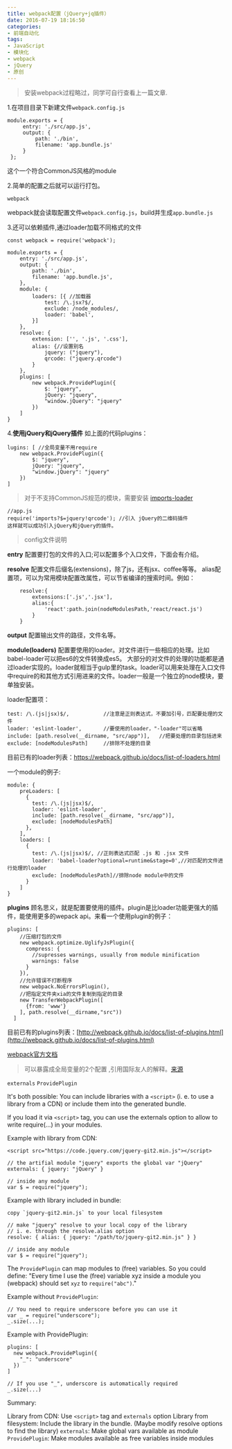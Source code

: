 ```yaml
---
title: webpack配置（jQuery+jq插件）
date: 2016-07-19 18:16:50
categories:
- 前端自动化
tags:
- JavaScript
- 模块化
- webpack
- jQuery
- 原创
---
```


>安装webpack过程略过，同学可自行查看上一篇文章.

1.在项目目录下新建文件`webpack.config.js`

```
module.exports = {
     entry: './src/app.js',
     output: {
         path: './bin',
         filename: 'app.bundle.js'
     }
 };
 ```
这个一个符合CommonJS风格的module

2.简单的配置之后就可以运行打包。
```
webpack
```
webpack就会读取配置文件`webpack.config.js`，build并生成`app.bundle.js`

3.还可以依赖插件,通过loader加载不同格式的文件
```
const webpack = require('webpack');

module.exports = {
    entry: './src/app.js',
    output: {
        path: './bin',
        filename: 'app.bundle.js',
    },
    module: {
        loaders: [{ //加载器
            test: /\.jsx?$/,
            exclude: /node_modules/,
            loader: 'babel',
        }]
    },
    resolve: {
        extension: ['', '.js', '.css'],
        alias: {//设置别名
            jquery: ("jquery"),
            qrcode: ("jquery.qrcode")
        }
    },
    plugins: [
        new webpack.ProvidePlugin({
            $: "jquery",
            jQuery: "jquery",
            "window.jQuery": "jquery"
        })
    ]
}
```
4.**使用jQuery和jQuery插件**
如上面的代码plugins：
```
lugins: [ //全局变量不用require
    new webpack.ProvidePlugin({
        $: "jquery",
        jQuery: "jquery",
        "window.jQuery": "jquery"
    })
]
```
>对于不支持CommonJS规范的模块，需要安装 [imports-loader](https://github.com/webpack/docs/wiki/shimming-modules)

```
//app.js
require('imports?$=jquery!qrcode'); //引入 jQuery的二维码插件
这样就可以成功引入jQuery和jQuery的插件。
```

>config文件说明

**entry**
配置要打包的文件的入口;可以配置多个入口文件，下面会有介绍。

**resolve**
配置文件后缀名(extensions)，除了js，还有jsx、coffee等等。
alias配置项，可以为常用模块配置改属性，可以节省编译的搜索时间。例如：
```
    resolve:{
        extensions:['.js','.jsx'],
        alias:{
            'react':path.join(nodeModulesPath,'react/react.js')
        }
    }
```

**output**
配置输出文件的路径，文件名等。

**module(loaders)**
配置要使用的loader。对文件进行一些相应的处理。比如babel-loader可以把es6的文件转换成es5。
大部分的对文件的处理的功能都是通过loader实现的。loader就相当于gulp里的task。loader可以用来处理在入口文件中require的和其他方式引用进来的文件。loader一般是一个独立的node模块，要单独安装。

loader配置项：
```
test: /\.(js|jsx)$/,           //注意是正则表达式，不要加引号，匹配要处理的文件
loader: 'eslint-loader',       //要使用的loader，"-loader"可以省略
include: [path.resolve(__dirname, "src/app")],   //把要处理的目录包括进来
exclude: [nodeModulesPath]     //排除不处理的目录
```
目前已有的loader列表：https://webpack.github.io/docs/list-of-loaders.html

一个module的例子:
```
module: {
    preLoaders: [
      {
        test: /\.(js|jsx)$/,
        loader: 'eslint-loader',
        include: [path.resolve(__dirname, "src/app")],
        exclude: [nodeModulesPath]
      },
    ],
    loaders: [
      {
        test: /\.(js|jsx)$/, //正则表达式匹配 .js 和 .jsx 文件
        loader: 'babel-loader?optional=runtime&stage=0',//对匹配的文件进行处理的loader
        exclude: [nodeModulesPath]//排除node module中的文件
      }
    ]
}
```
**plugins**
顾名思义，就是配置要使用的插件。plugin是比loader功能更强大的插件，能使用更多的wepack api。来看一个使用plugin的例子：
```
plugins: [
    //压缩打包的文件
    new webpack.optimize.UglifyJsPlugin({
      compress: {
        //supresses warnings, usually from module minification
        warnings: false
      }
    }),
    //允许错误不打断程序
    new webpack.NoErrorsPlugin(),
    //把指定文件夹xia的文件复制到指定的目录
    new TransferWebpackPlugin([
      {from: 'www'}
    ], path.resolve(__dirname,"src"))
  ]
```
目前已有的plugins列表：[http://webpack.github.io/docs/list-of-plugins.html](http://webpack.github.io/docs/list-of-plugins.html)


[webpack官方文档](http://webpack.github.io/docs/usage.html)


>可以暴露成全局变量的2个配置 ,引用国际友人的解释。[来源](http://stackoverflow.com/questions/23305599/webpack-provideplugin-vs-externals)

`externals`
`ProvidePlugin`

It's both possible: You can include libraries with a `<script>` (i. e. to use a library from a CDN) or include them into the generated bundle.

If you load it via `<script>` tag, you can use the externals option to allow to write require(...) in your modules.

Example with library from CDN:
```
<script src="https://code.jquery.com/jquery-git2.min.js"></script>

// the artifial module "jquery" exports the global var "jQuery"
externals: { jquery: "jQuery" }

// inside any module
var $ = require("jquery");
```
Example with library included in bundle:
```
copy `jquery-git2.min.js` to your local filesystem

// make "jquery" resolve to your local copy of the library
// i. e. through the resolve.alias option
resolve: { alias: { jquery: "/path/to/jquery-git2.min.js" } }

// inside any module
var $ = require("jquery");
```
The `ProvidePlugin` can map modules to (free) variables. So you could define: "Every time I use the (free) variable xyz inside a module you (webpack) should set `xyz` to `require("abc")`."

Example without `ProvidePlugin`:
```
// You need to require underscore before you can use it
var _ = require("underscore");
_.size(...);
```
Example with ProvidePlugin:
```
plugins: [
  new webpack.ProvidePlugin({
    "_": "underscore"
  })
]

// If you use "_", underscore is automatically required
_.size(...)
```
Summary:

Library from CDN: Use `<script>` tag and `externals` option
Library from filesystem: Include the library in the bundle. (Maybe modify resolve options to find the library)
`externals`: Make global vars available as module
`ProvidePlugin`: Make modules available as free variables inside modules
